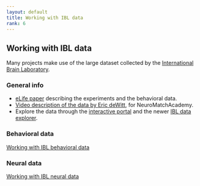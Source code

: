 ```yaml
---
layout: default
title: Working with IBL data
rank: 6
---
```

## Working with IBL data

Many projects make use of the large dataset collected by the [International Brain Laboratory](https://www.internationalbrainlab.com/).

### General info
* [eLife paper](https://elifesciences.org/articles/63711) describing the experiments and the behavioral data.
* [Video description of the data by Eric deWitt](https://www.youtube.com/watch?v=NofrFH8FRZU), for NeuroMatchAcademy.
* Explore the data through the [interactive portal](https://data-sciviz.internationalbrainlab.org/home) and the newer [IBL data explorer](https://viz.internationalbrainlab.org/).

### Behavioral data
[Working with IBL behavioral data](https://anne-urai.github.io/lab_wiki/IBLdata_behav.html)

### Neural data
[Working with IBL neural data](https://anne-urai.github.io/lab_wiki/IBLdata_neural.html)
